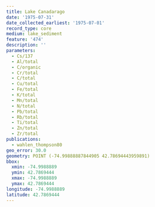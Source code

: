 ```yaml
---
title: Lake Canadarago
date: '1975-07-31'
date_collected_earliest: '1975-07-01'
record_type: core
medium: lake_sediment
feature: '474'
description: ''
parameters:
  - Cs/137
  - Al/total
  - C/organic
  - Cr/total
  - C/total
  - Cu/total
  - Fe/total
  - K/total
  - Mn/total
  - N/total
  - Pb/total
  - Rb/total
  - Ti/total
  - Zn/total
  - Zr/total
publications:
  - wahlen_thompson80
geo_error: 30.0
geometry: POINT (-74.99888887844905 42.78694443959891)
bbox:
  xmin: -74.9988889
  ymin: 42.7869444
  xmax: -74.9988889
  ymax: 42.7869444
longitude: -74.9988889
latitude: 42.7869444
---
```

